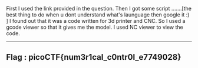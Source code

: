 First I used the link provided in the question.
Then I got some script .......[the best thing to do when u dont understand what's launguage then google it :) ]
I found out that it was a code written for 3d printer and CNC.
So I used a gcode viewer so that it gives me the model.
I used NC viewer to view the code. 

----------------------------------------
Flag : picoCTF{num3r1cal_c0ntr0l_e7749028}
----------------------------------------